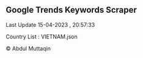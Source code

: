 

## Google Trends Keywords Scraper 
 
Last Update 15-04-2023 , 20:57:33

Country List :
VIETNAM.json



© Abdul Muttaqin 
